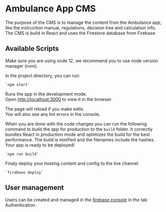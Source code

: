 # Ambulance App CMS

The purpose of the CMS is to manage the content from the Ambulance app, like the instruction manual, regulations, decision tree and calculation info. 
The CMS is build in React and uses the Firestore database from Firebase.

## Available Scripts

Make sure you are using node 12, we recommend you to use node version manager (nvm).

In the project directory, you can run:

    `npm start`

Runs the app in the development mode.\
Open [http://localhost:3000](http://localhost:3000) to view it in the browser.

The page will reload if you make edits.\
You will also see any lint errors in the console.

When you are done with the code changes you can run the following command to build the app for production to the `build` folder.
It correctly bundles React in production mode and optimizes the build for the best performance.
The build is minified and the filenames include the hashes.
Your app is ready to be deployed!

    `npm run build`

Finaly deploy your hosting content and config to the live channel

    `firebase deploy`

## User management

Users can be created and managed in the [firebase console](https://console.firebase.google.com/) in the tab Authentication.